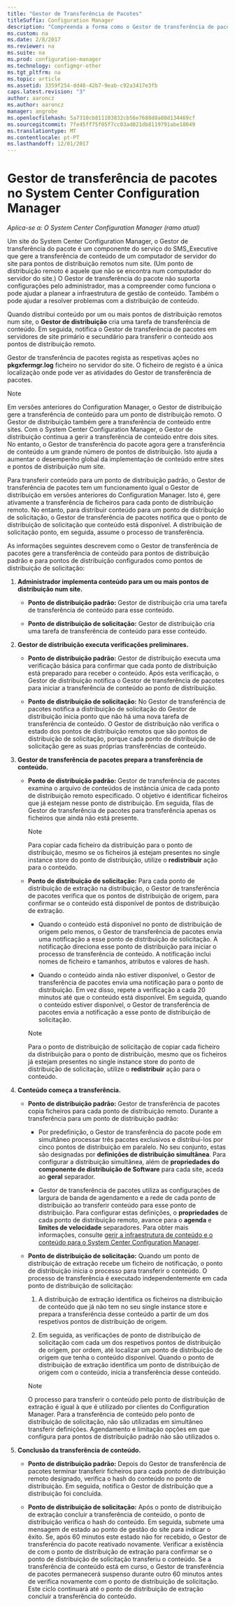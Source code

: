 ```yaml
---
title: "Gestor de Transferência de Pacotes"
titleSuffix: Configuration Manager
description: "Compreenda a forma como o Gestor de transferência de pacotes no System Center Configuration Manager transfere conteúdo de um servidor de site para pontos de distribuição remoto."
ms.custom: na
ms.date: 2/8/2017
ms.reviewer: na
ms.suite: na
ms.prod: configuration-manager
ms.technology: configmgr-other
ms.tgt_pltfrm: na
ms.topic: article
ms.assetid: 3359f254-dd48-42b7-9eab-c92a3417e3fb
caps.latest.revision: "3"
author: aaroncz
ms.author: aaroncz
manager: angrobe
ms.openlocfilehash: 5a7310cb811103832cb56e7688d8a80d134469cf
ms.sourcegitcommit: 7fe45ff75f05f7cc03ad021db8119791abe18049
ms.translationtype: MT
ms.contentlocale: pt-PT
ms.lasthandoff: 12/01/2017
---
```

# <a name="package-transfer-manager-in-system-center-configuration-manager"></a>Gestor de transferência de pacotes no System Center Configuration Manager

*Aplica-se a: O System Center Configuration Manager (ramo atual)*

Um site do System Center Configuration Manager, o Gestor de transferência do pacote é um componente do serviço do SMS_Executive que gere a transferência de conteúdo de um computador de servidor do site para pontos de distribuição remotos num site. (Um ponto de distribuição remoto é aquele que não se encontra num computador do servidor do site.) O Gestor de transferência do pacote não suporta configurações pelo administrador, mas a compreender como funciona o pode ajudar a planear a infraestrutura de gestão de conteúdo. Também o pode ajudar a resolver problemas com a distribuição de conteúdo.


Quando distribui conteúdo por um ou mais pontos de distribuição remotos num site, o **Gestor de distribuição** cria uma tarefa de transferência de conteúdo. Em seguida, notifica o Gestor de transferência de pacotes em servidores de site primário e secundário para transferir o conteúdo aos pontos de distribuição remoto.

 Gestor de transferência de pacotes regista as respetivas ações no **pkgxfermgr.log** ficheiro no servidor do site. O ficheiro de registo é a única localização onde pode ver as atividades do Gestor de transferência de pacotes.  

> [!NOTE]  
>  Em versões anteriores do Configuration Manager, o Gestor de distribuição gere a transferência de conteúdo para um ponto de distribuição remoto. O Gestor de distribuição também gere a transferência de conteúdo entre sites. Com o System Center Configuration Manager, o Gestor de distribuição continua a gerir a transferência de conteúdo entre dois sites. No entanto, o Gestor de transferência do pacote agora gere a transferência de conteúdo a um grande número de pontos de distribuição. Isto ajuda a aumentar o desempenho global da implementação de conteúdo entre sites e pontos de distribuição num site.  

Para transferir conteúdo para um ponto de distribuição padrão, o Gestor de transferência de pacotes tem um funcionamento igual o Gestor de distribuição em versões anteriores do Configuration Manager. Isto é, gere ativamente a transferência de ficheiros para cada ponto de distribuição remoto. No entanto, para distribuir conteúdo para um ponto de distribuição de solicitação, o Gestor de transferência de pacotes notifica que o ponto de distribuição de solicitação que conteúdo está disponível. A distribuição de solicitação ponto, em seguida, assume o processo de transferência.  

As informações seguintes descrevem como o Gestor de transferência de pacotes gere a transferência de conteúdo para pontos de distribuição padrão e para pontos de distribuição configurados como pontos de distribuição de solicitação:
1.  **Administrador implementa conteúdo para um ou mais pontos de distribuição num site.**  

    -   **Ponto de distribuição padrão:** Gestor de distribuição cria uma tarefa de transferência de conteúdo para esse conteúdo.  

    -   **Ponto de distribuição de solicitação:** Gestor de distribuição cria uma tarefa de transferência de conteúdo para esse conteúdo.  

2.  **Gestor de distribuição executa verificações preliminares.**  

    -   **Ponto de distribuição padrão:** Gestor de distribuição executa uma verificação básica para confirmar que cada ponto de distribuição está preparado para receber o conteúdo. Após esta verificação, o Gestor de distribuição notifica o Gestor de transferência de pacotes para iniciar a transferência de conteúdo ao ponto de distribuição.  

    -   **Ponto de distribuição de solicitação:** No Gestor de transferência de pacotes notifica a distribuição de solicitação do Gestor de distribuição inicia ponto que não há uma nova tarefa de transferência de conteúdo. O Gestor de distribuição não verifica o estado dos pontos de distribuição remotos que são pontos de distribuição de solicitação, porque cada ponto de distribuição de solicitação gere as suas próprias transferências de conteúdo.  

3.  **Gestor de transferência de pacotes prepara a transferência de conteúdo.**  

    -   **Ponto de distribuição padrão:** Gestor de transferência de pacotes examina o arquivo de conteúdos de instância única de cada ponto de distribuição remoto especificado. O objetivo é identificar ficheiros que já estejam nesse ponto de distribuição. Em seguida, filas de Gestor de transferência de pacotes para transferência apenas os ficheiros que ainda não está presente.  

        > [!NOTE]  
        >  Para copiar cada ficheiro da distribuição para o ponto de distribuição, mesmo se os ficheiros já estejam presentes no single instance store do ponto de distribuição, utilize o **redistribuir** ação para o conteúdo.  

    -   **Ponto de distribuição de solicitação:** Para cada ponto de distribuição de extração na distribuição, o Gestor de transferência de pacotes verifica que os pontos de distribuição de origem, para confirmar se o conteúdo está disponível de pontos de distribuição de extração.  

        -   Quando o conteúdo está disponível no ponto de distribuição de origem pelo menos, o Gestor de transferência de pacotes envia uma notificação a esse ponto de distribuição de solicitação. A notificação direciona esse ponto de distribuição para iniciar o processo de transferência de conteúdo. A notificação inclui nomes de ficheiro e tamanhos, atributos e valores de hash.  

        -   Quando o conteúdo ainda não estiver disponível, o Gestor de transferência de pacotes envia uma notificação para o ponto de distribuição. Em vez disso, repete a verificação a cada 20 minutos até que o conteúdo está disponível. Em seguida, quando o conteúdo estiver disponível, o Gestor de transferência de pacotes envia a notificação a esse ponto de distribuição de solicitação.  

        > [!NOTE]  
        >  Para o ponto de distribuição de solicitação de copiar cada ficheiro da distribuição para o ponto de distribuição, mesmo que os ficheiros já estejam presentes no single instance store do ponto de distribuição de solicitação, utilize o **redistribuir** ação para o conteúdo.  

4.  **Conteúdo começa a transferência.**  

    -   **Ponto de distribuição padrão:** Gestor de transferência de pacotes copia ficheiros para cada ponto de distribuição remoto. Durante a transferência para um ponto de distribuição padrão:  

        -   Por predefinição, o Gestor de transferência do pacote pode em simultâneo processar três pacotes exclusivos e distribuí-los por cinco pontos de distribuição em paralelo. No seu conjunto, estas são designadas por **definições de distribuição simultânea**. Para configurar a distribuição simultânea, além de **propriedades do componente de distribuição de Software** para cada site, aceda ao **geral** separador.  

        -   Gestor de transferência de pacotes utiliza as configurações de largura de banda de agendamento e a rede de cada ponto de distribuição ao transferir conteúdo para esse ponto de distribuição. Para configurar estas definições, o **propriedades** de cada ponto de distribuição remoto, avance para o **agenda** e **limites de velocidade** separadores. Para obter mais informações, consulte [gerir a infraestrutura de conteúdo e o conteúdo para o System Center Configuration Manager](../../../core/servers/deploy/configure/manage-content-and-content-infrastructure.md).  

    -   **Ponto de distribuição de solicitação:** Quando um ponto de distribuição de extração recebe um ficheiro de notificação, o ponto de distribuição inicia o processo para transferir o conteúdo. O processo de transferência é executado independentemente em cada ponto de distribuição de solicitação:  

        1.   A distribuição de extração identifica os ficheiros na distribuição de conteúdo que já não tem no seu single instance store e prepara a transferência desse conteúdo a partir de um dos respetivos pontos de distribuição de origem.  

        2.   Em seguida, as verificações de ponto de distribuição de solicitação com cada um dos respetivos pontos de distribuição de origem, por ordem, até localizar um ponto de distribuição de origem que tenha o conteúdo disponível. Quando o ponto de distribuição de extração identifica um ponto de distribuição de origem com o conteúdo, inicia a transferência desse conteúdo.  

        > [!NOTE]  
        >  O processo para transferir o conteúdo pelo ponto de distribuição de extração é igual à que é utilizado por clientes do Configuration Manager. Para a transferência de conteúdo pelo ponto de distribuição de solicitação, não são utilizadas em simultâneo transferir definições. Agendamento e limitação opções em que configura para pontos de distribuição padrão não são utilizados o.  

5.  **Conclusão da transferência de conteúdo.**  

    -   **Ponto de distribuição padrão:** Depois do Gestor de transferência de pacotes terminar transferir ficheiros para cada ponto de distribuição remoto designado, verifica o hash do conteúdo no ponto de distribuição. Em seguida, notifica o Gestor de distribuição que a distribuição foi concluída.  

    -   **Ponto de distribuição de solicitação:** Após o ponto de distribuição de extração concluir a transferência de conteúdo, o ponto de distribuição verifica o hash do conteúdo. Em seguida, submete uma mensagem de estado ao ponto de gestão do site para indicar o êxito. Se, após 60 minutos este estado não for recebido, o Gestor de transferência do pacote reativado novamente. Verificar a existência de com o ponto de distribuição de extração para confirmar se o ponto de distribuição de solicitação transferiu o conteúdo. Se a transferência de conteúdo está em curso, o Gestor de transferência de pacotes permanecerá suspenso durante outro 60 minutos antes de verifica novamente com o ponto de distribuição de solicitação. Este ciclo continuará até o ponto de distribuição de extração concluir a transferência do conteúdo.  
